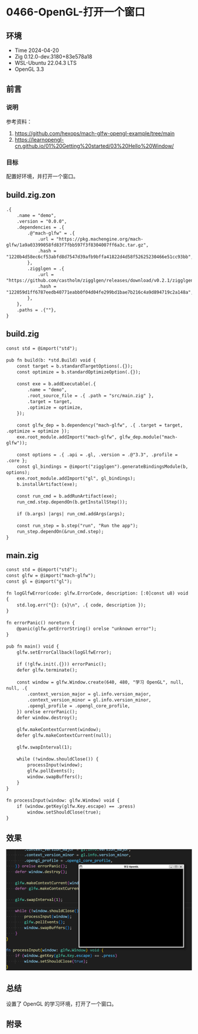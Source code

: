 # 0466-OpenGL-打开一个窗口

## 环境

- Time 2024-04-20
- Zig 0.12.0-dev.3180+83e578a18
- WSL-Ubuntu 22.04.3 LTS
- OpenGL 3.3

## 前言

### 说明

参考资料：

1. <https://github.com/hexops/mach-glfw-opengl-example/tree/main>
2. <https://learnopengl-cn.github.io/01%20Getting%20started/03%20Hello%20Window/>

### 目标

配置好环境，并打开一个窗口。

## build.zig.zon

```zig
.{
    .name = "demo",
    .version = "0.0.0",
    .dependencies = .{
        .@"mach-glfw" = .{
            .url = "https://pkg.machengine.org/mach-glfw/1a9a03399058fd83f7fbb597f3f8304007ff6a3c.tar.gz",
            .hash = "1220b4d58ec6cf53abfd8d7547d39afb9bffa41822d4d58f52625230466e51cc93bb",
        },
        .zigglgen = .{
            .url = "https://github.com/castholm/zigglgen/releases/download/v0.2.1/zigglgen.tar.gz",
            .hash = "122059d1ff6787eedb40771eabb0f04d04fe299bd1bae7b216c4a9d894719c2a148a",
        },
    },
    .paths = .{""},
}
```

## build.zig

```zig
const std = @import("std");

pub fn build(b: *std.Build) void {
    const target = b.standardTargetOptions(.{});
    const optimize = b.standardOptimizeOption(.{});

    const exe = b.addExecutable(.{
        .name = "demo",
        .root_source_file = .{ .path = "src/main.zig" },
        .target = target,
        .optimize = optimize,
    });

    const glfw_dep = b.dependency("mach-glfw", .{ .target = target, .optimize = optimize });
    exe.root_module.addImport("mach-glfw", glfw_dep.module("mach-glfw"));

    const options = .{ .api = .gl, .version = .@"3.3", .profile = .core };
    const gl_bindings = @import("zigglgen").generateBindingsModule(b, options);
    exe.root_module.addImport("gl", gl_bindings);
    b.installArtifact(exe);

    const run_cmd = b.addRunArtifact(exe);
    run_cmd.step.dependOn(b.getInstallStep());

    if (b.args) |args| run_cmd.addArgs(args);

    const run_step = b.step("run", "Run the app");
    run_step.dependOn(&run_cmd.step);
}
```

## main.zig

```zig
const std = @import("std");
const glfw = @import("mach-glfw");
const gl = @import("gl");

fn logGlfwError(code: glfw.ErrorCode, description: [:0]const u8) void {
    std.log.err("{}: {s}\n", .{ code, description });
}

fn errorPanic() noreturn {
    @panic(glfw.getErrorString() orelse "unknown error");
}

pub fn main() void {
    glfw.setErrorCallback(logGlfwError);

    if (!glfw.init(.{})) errorPanic();
    defer glfw.terminate();

    const window = glfw.Window.create(640, 480, "学习 OpenGL", null, null, .{
        .context_version_major = gl.info.version_major,
        .context_version_minor = gl.info.version_minor,
        .opengl_profile = .opengl_core_profile,
    }) orelse errorPanic();
    defer window.destroy();

    glfw.makeContextCurrent(window);
    defer glfw.makeContextCurrent(null);

    glfw.swapInterval(1);

    while (!window.shouldClose()) {
        processInput(window);
        glfw.pollEvents();
        window.swapBuffers();
    }
}

fn processInput(window: glfw.Window) void {
    if (window.getKey(glfw.Key.escape) == .press)
        window.setShouldClose(true);
}
```

## 效果

![打开一个窗口][1]

## 总结

设置了 OpenGL 的学习环境，打开了一个窗口。

[1]: images/opengl01.png

## 附录
